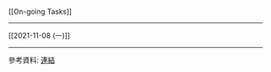 [[On-going Tasks]]

---

[[2021-11-08 (一)]]


---
參考資料: [連結](https://docs.google.com/presentation/d/1qqjYdCux5gzLg666Y5Lxz6K_q6YkXcVz/edit?usp=sharing&ouid=112782493369308983971&rtpof=true&sd=true)